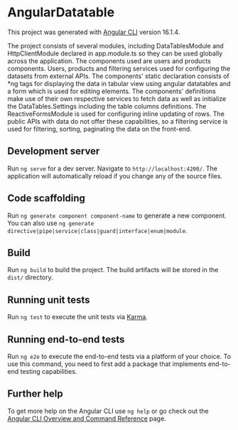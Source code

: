 # AngularDatatable

This project was generated with [Angular CLI](https://github.com/angular/angular-cli) version 16.1.4.

The project consists of several modules, including DataTablesModule and HttpClientModule declared in app.module.ts so they can be used globally across the application.  The components used are users and products components. Users, products and filtering services used for configuring the datasets from external APIs. The components' static declaration consists of *ng tags for displaying the data in tabular view using angular datatables and a form which is used for editing elements. The components' definitions make use of their own respective services to fetch data as well as initialize the DataTables.Settings including the table columns definitions. The ReactiveFormsModule is used for configuring inline updating of rows. The public APIs with data do not offer these capabilities, so a filtering service is used for filtering, sorting, paginating the data on the front-end.

## Development server

Run `ng serve` for a dev server. Navigate to `http://localhost:4200/`. The application will automatically reload if you change any of the source files.

## Code scaffolding

Run `ng generate component component-name` to generate a new component. You can also use `ng generate directive|pipe|service|class|guard|interface|enum|module`.

## Build

Run `ng build` to build the project. The build artifacts will be stored in the `dist/` directory.

## Running unit tests

Run `ng test` to execute the unit tests via [Karma](https://karma-runner.github.io).

## Running end-to-end tests

Run `ng e2e` to execute the end-to-end tests via a platform of your choice. To use this command, you need to first add a package that implements end-to-end testing capabilities.

## Further help

To get more help on the Angular CLI use `ng help` or go check out the [Angular CLI Overview and Command Reference](https://angular.io/cli) page.
